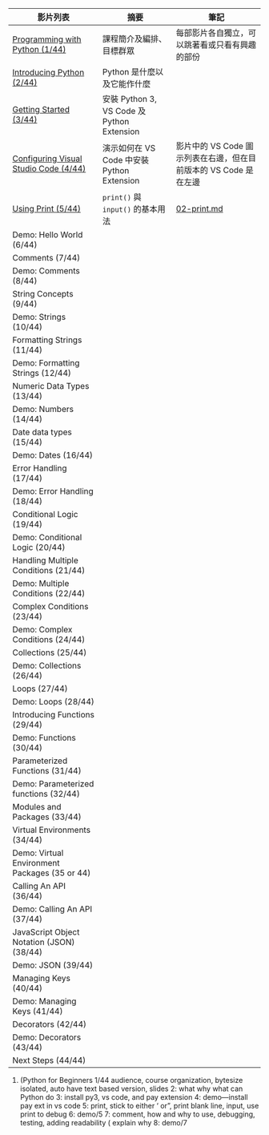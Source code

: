 | 影片列表 | 摘要 | 筆記 |
|-------|------|--------|
| [Programming with Python (1/44)](https://learn.microsoft.com/en-us/shows/intro-to-python-development/python-for-beginners-1-of-44-programming-with-python) | 課程簡介及編排、目標群眾 | 每部影片各自獨立，可以跳著看或只看有興趣的部份 |
| [Introducing Python (2/44)](https://learn.microsoft.com/en-us/shows/intro-to-python-development/python-for-beginners-2-of-44-introducing-python) | Python 是什麼以及它能作什麼 |   |
| [Getting Started (3/44)](https://learn.microsoft.com/en-us/shows/intro-to-python-development/python-for-beginners-3-of-44-getting-started) | 安裝 Python 3, VS Code 及 Python Extension |   |
| [Configuring Visual Studio Code (4/44)](https://learn.microsoft.com/en-us/shows/intro-to-python-development/python-for-beginners-4-of-44-configuring-visual-studio-code) | 演示如何在 VS Code 中安裝 Python Extension | 影片中的 VS Code 圖示列表在右邊，但在目前版本的 VS Code 是在左邊 |
| [Using Print (5/44)](https://learn.microsoft.com/en-us/shows/intro-to-python-development/python-for-beginners-5-of-44-using-print) | `print()` 與 `input()` 的基本用法 |  [02-print.md](02-print.md) |
| Demo: Hello World (6/44) |      |        |
| Comments (7/44) |      |        |
| Demo: Comments (8/44) |      |        |
| String Concepts (9/44) |      |        |
| Demo: Strings (10/44) |      |        |
| Formatting Strings (11/44) |      |        |
| Demo: Formatting Strings (12/44) |      |        |
| Numeric Data Types (13/44) |      |        |
| Demo: Numbers (14/44) |      |        |
| Date data types (15/44) |      |        |
| Demo: Dates (16/44) |      |        |
| Error Handling (17/44) |      |        |
| Demo: Error Handling (18/44) |      |        |
| Conditional Logic (19/44) |      |        |
| Demo: Conditional Logic (20/44) |      |        |
| Handling Multiple Conditions (21/44) |      |        |
| Demo: Multiple Conditions (22/44) |      |        |
| Complex Conditions (23/44) |      |        |
| Demo: Complex Conditions (24/44) |      |        |
| Collections (25/44) |      |        |
| Demo: Collections (26/44) |      |        |
| Loops (27/44) |      |        |
| Demo: Loops (28/44) |      |        |
| Introducing Functions (29/44) |      |        |
| Demo: Functions (30/44) |      |        |
| Parameterized Functions (31/44) |      |        |
| Demo: Parameterized functions (32/44) |      |        |
| Modules and Packages (33/44) |      |        |
| Virtual Environments (34/44) |      |        |
| Demo: Virtual Environment Packages (35 or 44) |      |        |
| Calling An API (36/44) |      |        |
| Demo: Calling An API (37/44) |      |        |
| JavaScript Object Notation (JSON) (38/44) |      |        |
| Demo: JSON (39/44) |      |        |
| Managing Keys (40/44) |      |        |
| Demo: Managing Keys (41/44) |      |        |
| Decorators (42/44) |      |        |
| Demo: Decorators (43/44) |      |        |
| Next Steps (44/44) |      |        |


1. (Python for Beginners 
1/44 audience, course organization, bytesize isolated, auto have text based version, slides
2: what why what can Python do
3: install py3, vs code, and pay extension 
4: demo—install pay ext in vs code
5: print, stick to either ‘ or”, print blank line, input, use print to debug
6: demo/5
7: comment, how and why to use, debugging, testing, adding readability ( explain why
8: demo/7
